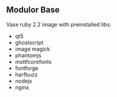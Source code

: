 ## Modulor Base

Vase ruby 2.2 image with preinstalled libs:

* qt5
* ghostscript
* image magick
* phantomjs
* msttfcorefonts
* fontforge
* harfbuzz
* nodejs
* nginx
